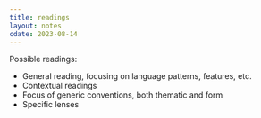 ```yaml
---
title: readings
layout: notes
cdate: 2023-08-14
---
```


Possible readings:
- General reading, focusing on language patterns, features, etc.
- Contextual readings
- Focus of generic conventions, both thematic and form
- Specific lenses
